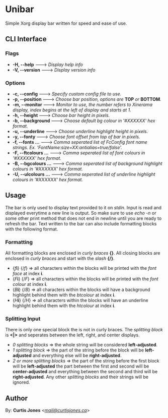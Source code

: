 # Unibar

Simple Xorg display bar written for speed and ease of use.

## CLI Interface

### Flags
* **-H, --help** ---> *Display help info*
* **-V, --version** ---> *Display version info*

### Options
* **-c, --config <CONFIG>** ---> *Specify custom config file to use.*
* **-p, --position <POSITION>** ---> *Choose bar position, options are* __TOP__ *or* __BOTTOM__*.*
* **-m, --monitor <MONITOR>** ---> *Monitor to use, the number refers to Xinerama display, index begins at the left of display and starts at 1.*
* **-h, --height <HEIGHT>** ---> *Choose bar height in pixels.*
* **-b, --background <DEFBACKGROUND>** ---> *Choose default bg colour in '#XXXXXX' hex format.*
* **-u, --underline <UNDERLINE>** ---> *Choose underline highlight height in pixels.*
* **-y, --fonty <FONTY>** ---> *Choose font offset from top of bar in pixels.*
* **-f, --fonts <FONTS>...** ---> *Comma seperated list of FcConfig font name strings. Ex. 'FontName:size=XX:antialias=true/false'.*
* **-F, --ftcolours <FTCOLOURS>...** ---> *Comma seperated list of font colours in '#XXXXXX' hex format.*
* **-B, --bgcolours <BGCOLOURS>...** ---> *Comma seperated list of background highlight colours in '#XXXXXX' hex format.*
* **-U, --ulcolours <ULCOLOURS>...** ---> *Comma seperated list of underline highlight colours in '#XXXXXX' hex format.*

## Usage
The bar is only used to display text provided to it on *stdin*. 
Input is read and displayed everytime a new line is output. 
So make sure to use *echo -n* or some other print method that does not end in newline until you are ready to refresh the bar.
Text written to the bar can also include formatting blocks with the following format.

### Formatting
All formatting blocks are enclosed in *curly braces* **{}**.
All closing blocks are enclosed in *curly braces* and start with the *slash* **{/}**.

* {*f*__i__} {/*f*} => all characters within the blocks will be printed with the *font face* at index **i**. 
* {*F*__i__} {/*F*} => all characters within the blocks will be printed with the *font colour* at index **i**. 
* {*B*__i__} {/*B*} => all characters within the blocks will have a background highlight behind them with the *btcolour* at index **i**. 
* {*H*__i__} {/*H*} => all characters within the blocks will have an underline highlight behind them with the *htcolour* at index **i**. 

### Splitting Input
There is only one special block the is not in curly braces.
The *splitting block* is **<|>** and seperates between the left, right, and center displays.

* *0 splitting blocks* => the whole string will be considered **left-adjusted**.
* *1 splitting block* => the part of the string before the block will be **left-adjusted** and everything else will be **right-adjusted**.
* *2 or more splitting blocks* => the part of the string before the first block will be **left-adjusted** the part between the first and second will be **center-adjusted** and everything between the second and third will be **right-adjusted**. Any other *splitting blocks* and their strings will be ignored.








## Author

By: **Curtis Jones** <*mail@curtisjones.ca*>
